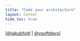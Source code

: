 ```yaml
---
title: "Code your architecture"
layout: Center
hide_toc: true
---
```


[[@jakubfojtl](https://twitter.com/jakubfojtl) | [@ysoftdevs](https://twitter.com/ysoftdevs)]
